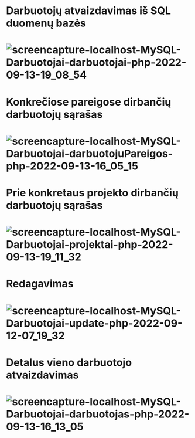 # Darbuotojų atvaizdavimas iš SQL duomenų bazės
# ![screencapture-localhost-MySQL-Darbuotojai-darbuotojai-php-2022-09-13-19_08_54](https://user-images.githubusercontent.com/107037107/189952307-a3926feb-980f-4093-bf87-82a5b43d965f.png)
# Konkrečiose pareigose dirbančių darbuotojų sąrašas
# ![screencapture-localhost-MySQL-Darbuotojai-darbuotojuPareigos-php-2022-09-13-16_05_15](https://user-images.githubusercontent.com/107037107/189909982-87200606-c6a5-43d9-9f4b-c9d2a43d4a3f.png)
# Prie konkretaus projekto dirbančių darbuotojų sąrašas
# ![screencapture-localhost-MySQL-Darbuotojai-projektai-php-2022-09-13-19_11_32](https://user-images.githubusercontent.com/107037107/189953491-42395bff-c183-4b57-9738-91da287d81b3.png)
# Redagavimas
# ![screencapture-localhost-MySQL-Darbuotojai-update-php-2022-09-12-07_19_32](https://user-images.githubusercontent.com/107037107/189573369-31328daa-5a67-41f9-aa48-e6eae09ac8bd.png)
# Detalus vieno darbuotojo atvaizdavimas
# ![screencapture-localhost-MySQL-Darbuotojai-darbuotojas-php-2022-09-13-16_13_05](https://user-images.githubusercontent.com/107037107/189910415-c9b6a9a6-cce9-4ca6-a35a-cd680ba3d557.png)
